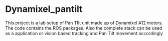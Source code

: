 Dynamixel_pantilt
=================

This project is a lab setup of Pan TIlt unit made up of Dynamixel A12 motors. The code contains the ROS packages. Also the complete stack can be used as a application or vision based tracking and Pan Tilt movement accordingly 
